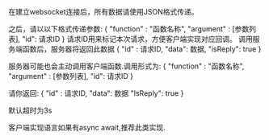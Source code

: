 在建立websocket连接后，所有数据请使用JSON格式传递。

之后，请以以下格式传递参数:
{
"function" : "函数名称",
"argument" : [参数列表],
"id": 请求ID } 请求ID用来标记本次请求，方便客户端实现对应回调。 调用服务端函数后，服务器将返回此数据 {
"id" : 请求ID,
"data": 数据,
"isReply": true }

服务器可能也会主动调用客户端函数.调用形式为:
{
"function" : "函数名称",
"argument" : [参数列表],
"id": 请求ID }

请你返回:
{
"id" : 请求ID,
"data": 数据
"IsReply": true }

默认超时为3s

客户端实现语言如果有async await,推荐此类实现.